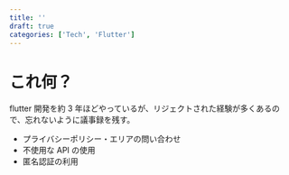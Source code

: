 ```yaml
---
title: ''
draft: true
categories: ['Tech', 'Flutter']
---
```


# これ何？

flutter 開発を約 3 年ほどやっているが、リジェクトされた経験が多くあるので、忘れないように議事録を残す。

- プライバシーポリシー・エリアの問い合わせ
- 不使用な API の使用
- 匿名認証の利用
